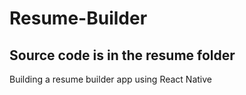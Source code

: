 # Resume-Builder
## Source code is in the resume folder
Building a resume builder app using React Native
